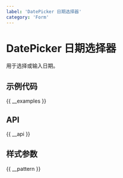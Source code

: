 ```yaml
---
label: 'DatePicker 日期选择器'
category: 'Form'
---
```


# DatePicker 日期选择器

用于选择或输入日期。

## 示例代码

{{ __examples }}

## API

{{ __api }}

## 样式参数

{{ __pattern }}
